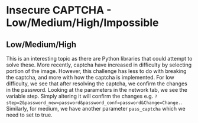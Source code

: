 # Insecure CAPTCHA - Low/Medium/High/Impossible


## Low/Medium/High

This is an interesting topic as there are Python libraries that could attempt to solve these. More recently, captcha have increased in difficulty by selecting portion of the image. However, this challenge has less to do with breaking the captcha, and more with how the captcha is implemented. For low difficulty, we see that after resolving the captcha, we confirm the changes in the password. Looking at the parameters in the network tab, we see the variable step. Simply altering it will confirm the changes e.g. `?step=2&password_new=password&password_conf=password&Change=Change.`. Similarly, for medium, we have another parameter `pass_captcha` which we need to set to true.
